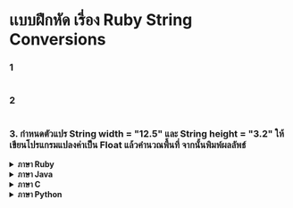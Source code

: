 # เเบบฝึกหัด เรี่อง Ruby String Conversions
### 1
```ruby

```
### 2
```ruby

```
### 3. กำหนดตัวแปร String width = "12.5" และ String height = "3.2" ให้เขียนโปรแกรมแปลงค่าเป็น Float แล้วคำนวณพื้นที่ จากนั้นพิมพ์ผลลัพธ์
<details close>
   <summary><b>ภาษา Ruby</b></summary>
    
```ruby
width = "12.5"
height = "3.2"

puts "Area = #{width.to_f * height.to_f}"

 ```
Output
```ruby

Area = 40.0

 ```
        
</details>

<details close>
   <summary><b>ภาษา Java</b></summary>
    
```java
    public class Main {
    public static void main(String[] args) {
        String width = "12.5";
        String height = "3.2";

        System.out.println("Area = " + (Double.parseDouble(width) * Double.parseDouble(height)));
    }
}

 ```
Output
```java

Area = 40.0

 ```
        
</details>

<details close>
   <summary><b>ภาษา C</b></summary>
    
```C
   #include <stdio.h>
#include <stdlib.h>

int main() {
    char width[] = "12.5";
    char height[] = "3.2";

    printf("Area = %.1f\n", atof(width) * atof(height));
    return 0;
}

 ```
Output
```C

Area = 40.0

 ```
        
</details>

<details close>
   <summary><b>ภาษา Python</b></summary>
    
```python
width = "12.5"
height = "3.2"

print("Area =", float(width) * float(height))

 ```
Output
```python

Area = 40.0

 ```
        
</details>



